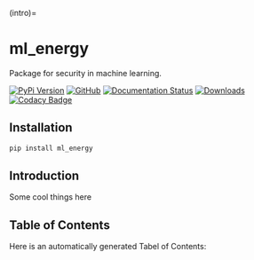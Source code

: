 (intro)=

# ml_energy

Package for security in machine learning.


[![PyPi Version](https://img.shields.io/pypi/v/ml_energy)](https://pypi.org/project/ml_energy/)
[![GitHub](https://img.shields.io/github/stars/AndreCatarino/ml_energy?style=social)](https://github.com/AndreCatarino/ml_energy)
[![Documentation Status](https://readthedocs.org/projects/ml-security/badge/?version=latest)](https://ml-security.readthedocs.io/en/latest/?badge=latest)
[![Downloads](https://static.pepy.tech/badge/ml_energy)](https://pepy.tech/project/ml_energy)
[![Codacy Badge](https://app.codacy.com/project/badge/Grade/25cf2a7639dd468fa40868831caadeb7)](https://app.codacy.com/gh/AndreCatarino/ml_energy/dashboard?utm_source=gh&utm_medium=referral&utm_content=&utm_campaign=Badge_grade)

## Installation

```bash
pip install ml_energy
```

## Introduction

Some cool things here


## Table of Contents

Here is an automatically generated Tabel of Contents:

```{tableofcontents}
```